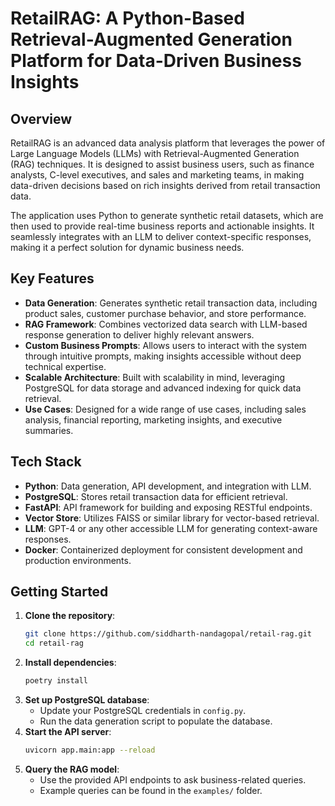 # RetailRAG: A Python-Based Retrieval-Augmented Generation Platform for Data-Driven Business Insights

## Overview
RetailRAG is an advanced data analysis platform that leverages the power of Large Language Models (LLMs) with Retrieval-Augmented Generation (RAG) techniques. It is designed to assist business users, such as finance analysts, C-level executives, and sales and marketing teams, in making data-driven decisions based on rich insights derived from retail transaction data.

The application uses Python to generate synthetic retail datasets, which are then used to provide real-time business reports and actionable insights. It seamlessly integrates with an LLM to deliver context-specific responses, making it a perfect solution for dynamic business needs.

## Key Features
- **Data Generation**: Generates synthetic retail transaction data, including product sales, customer purchase behavior, and store performance.
- **RAG Framework**: Combines vectorized data search with LLM-based response generation to deliver highly relevant answers.
- **Custom Business Prompts**: Allows users to interact with the system through intuitive prompts, making insights accessible without deep technical expertise.
- **Scalable Architecture**: Built with scalability in mind, leveraging PostgreSQL for data storage and advanced indexing for quick data retrieval.
- **Use Cases**: Designed for a wide range of use cases, including sales analysis, financial reporting, marketing insights, and executive summaries.

## Tech Stack
- **Python**: Data generation, API development, and integration with LLM.
- **PostgreSQL**: Stores retail transaction data for efficient retrieval.
- **FastAPI**: API framework for building and exposing RESTful endpoints.
- **Vector Store**: Utilizes FAISS or similar library for vector-based retrieval.
- **LLM**: GPT-4 or any other accessible LLM for generating context-aware responses.
- **Docker**: Containerized deployment for consistent development and production environments.

## Getting Started
1. **Clone the repository**:
   ```bash
   git clone https://github.com/siddharth-nandagopal/retail-rag.git
   cd retail-rag
   ```
2. **Install dependencies**:
   ```bash
   poetry install
   ```
3. **Set up PostgreSQL database**:
   - Update your PostgreSQL credentials in `config.py`.
   - Run the data generation script to populate the database.
4. **Start the API server**:
   ```bash
   uvicorn app.main:app --reload
   ```
5. **Query the RAG model**:
   - Use the provided API endpoints to ask business-related queries.
   - Example queries can be found in the `examples/` folder.
